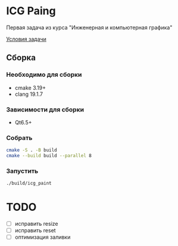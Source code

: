 # ICG Paing

Первая задача из курса "Инженерная и компьютерная графика"

<a href="/assets/task.pdf">Условия задачи</a>

## Сборка

### Необходимо для сборки

- cmake 3.19+
- clang 19.1.7

### Зависимости для сборки

- Qt6.5+

### Собрать

```bash
cmake -S . -B build
cmake --build build --parallel 8
```

### Запустить

```bash
./build/icg_paint
```

# TODO

- [ ] исправить resize
- [ ] исправить reset
- [ ] оптимизация заливки
